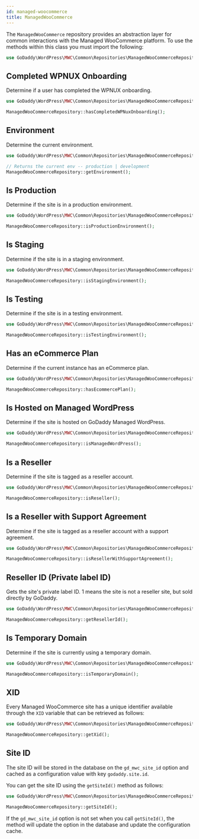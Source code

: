 ```yaml
---
id: managed-woocommerce
title: ManagedWooCommerce
---
```


The `ManagedWooCommerce` repository provides an abstraction layer for common interactions with the Managed WooCommerce platform.  To use the methods within this class you must import the following:

```php
use GoDaddy\WordPress\MWC\Common\Repositories\ManagedWooCommerceRepository;
```

## Completed WPNUX Onboarding

Determine if a user has completed the WPNUX onboarding.

```php
use GoDaddy\WordPress\MWC\Common\Repositories\ManagedWooCommerceRepository;

ManagedWooCommerceRepository::hasCompletedWPNuxOnboarding();
```

## Environment

Determine the current environment.

```php
use GoDaddy\WordPress\MWC\Common\Repositories\ManagedWooCommerceRepository;

// Returns the current env -- production | development
ManagedWooCommerceRepository::getEnvironment();
```

## Is Production

Determine if the site is in a production environment.

```php
use GoDaddy\WordPress\MWC\Common\Repositories\ManagedWooCommerceRepository;

ManagedWooCommerceRepository::isProductionEnvironment();
```

## Is Staging

Determine if the site is in a staging environment.

```php
use GoDaddy\WordPress\MWC\Common\Repositories\ManagedWooCommerceRepository;

ManagedWooCommerceRepository::isStagingEnvironment();
```

## Is Testing

Determine if the site is in a testing environment.

```php
use GoDaddy\WordPress\MWC\Common\Repositories\ManagedWooCommerceRepository;

ManagedWooCommerceRepository::isTestingEnvironment();
```

## Has an eCommerce Plan

Determine if the current instance has an eCommerce plan.

```php
use GoDaddy\WordPress\MWC\Common\Repositories\ManagedWooCommerceRepository;

ManagedWooCommerceRepository::hasEcommercePlan();
```

## Is Hosted on Managed WordPress

Determine if the site is hosted on GoDaddy Managed WordPress.

```php
use GoDaddy\WordPress\MWC\Common\Repositories\ManagedWooCommerceRepository;

ManagedWooCommerceRepository::isManagedWordPress();
```

## Is a Reseller

Determine if the site is tagged as a reseller account.

```php
use GoDaddy\WordPress\MWC\Common\Repositories\ManagedWooCommerceRepository;

ManagedWooCommerceRepository::isReseller();
```

## Is a Reseller with Support Agreement

Determine if the site is tagged as a reseller account with a support agreement.

```php
use GoDaddy\WordPress\MWC\Common\Repositories\ManagedWooCommerceRepository;

ManagedWooCommerceRepository::isResellerWithSupportAgreement();
```

## Reseller ID (Private label ID)

Gets the site's private label ID. 1 means the site is not a reseller site, but sold directly by GoDaddy.

```php
use GoDaddy\WordPress\MWC\Common\Repositories\ManagedWooCommerceRepository;

ManagedWooCommerceRepository::getResellerId();
```

## Is Temporary Domain

Determine if the site is currently using a temporary domain.

```php
use GoDaddy\WordPress\MWC\Common\Repositories\ManagedWooCommerceRepository;

ManagedWooCommerceRepository::isTemporaryDomain();
```

## XID

Every Managed WooCommerce site has a unique identifier available through the `XID` variable that can be retrieved as follows:

```php
use GoDaddy\WordPress\MWC\Common\Repositories\ManagedWooCommerceRepository;

ManagedWooCommerceRepository::getXid();
```

## Site ID

The site ID will be stored in the database on the `gd_mwc_site_id`  option and cached as a configuration value with key `godaddy.site.id`.

You can get the site ID using the `getSiteId()` method as follows:

```php
use GoDaddy\WordPress\MWC\Common\Repositories\ManagedWooCommerceRepository;

ManagedWooCommerceRepository::getSiteId();
```

If the `gd_mwc_site_id` option is not set when you call `getSiteId()`, the method will update the option in the database and update the configuration cache.
